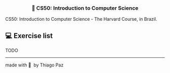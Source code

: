 <h3 align="center">🚀 CS50: Introduction to Computer Science</h3>

<p>
  CS50: Introduction to Computer Science - The Harvard Course, in Brazil.
</p>

## 💻 Exercise list
TODO

---
made with 💜 &nbsp;by Thiago Paz
